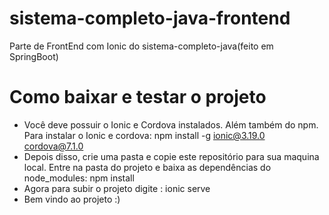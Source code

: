 # sistema-completo-java-frontend
Parte de FrontEnd com Ionic do sistema-completo-java(feito em SpringBoot)

# Como baixar e testar o projeto
- Você deve possuir o Ionic e Cordova instalados. Além também do npm. Para instalar o Ionic e cordova: npm install -g ionic@3.19.0 cordova@7.1.0
- Depois disso, crie uma pasta e copie este repositório para sua maquina local. Entre na pasta do projeto e baixa as dependências do node_modules: npm install
- Agora para subir o projeto digite : ionic serve
- Bem vindo ao projeto :)
